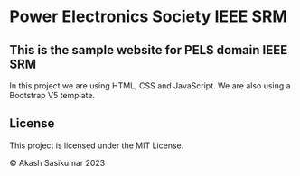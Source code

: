 # Power Electronics Society IEEE SRM

## This is the sample website for PELS domain IEEE SRM

In this project we are using HTML, CSS and JavaScript. We are also using a Bootstrap V5 template.

## License

This project is licensed under the MIT License.

© Akash Sasikumar 2023